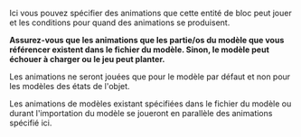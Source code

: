 Ici vous pouvez spécifier des animations que cette entité de bloc peut jouer et les conditions pour quand des animations se produisent.

**Assurez-vous que les animations que les partie/os du modèle que vous référencer existent dans le fichier du modèle. Sinon, le modèle peut échouer à charger ou le jeu peut planter.**

Les animations ne seront jouées que pour le modèle par défaut et non pour les modèles des états de l'objet.

Les animations de modèles existant spécifiées dans le fichier du modèle ou durant l'importation du modèle se joueront en parallèle des animations spécifié ici.